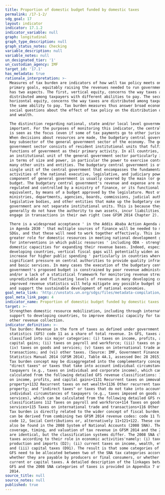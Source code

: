 ```yaml
---
title: Proportion of domestic budget funded by domestic taxes
permalink: /17-1-2/
sdg_goal: 17
layout: indicator
indicator: 17.1.2
indicator_variable: null
graph: longitudinal
graph_type_description: null
graph_status_notes: Checking
variable_description: null
variable_notes: null
un_designated_tier: '1'
un_custodian_agency: IMF
target_id: '17.1'
has_metadata: true
rationale_interpretation: >-
  Measures of tax burden are indicators of how well tax policy meets one of its
  primary goals, equitably raising the revenues needed to run government. Equity
  has two aspects. The first, vertical equity, concerns the way taxes are
  distributed among taxpayers with different abilities to pay. The second,
  horizontal equity, concerns the way taxes are distributed among taxpayers with
  the same ability to pay. Tax burden measures thus answer broad economic and
  social questions about the effect of tax policy on the distribution of income
  and wealth. 

  The distinction regarding national, state and/or local level government is
  important. For the purposes of monitoring this indicator, the central budget
  is seen as the focus (even if some of tax payments go to other jurisdictions).
  When decisions about resources are made, the budgetary central government is a
  key subsector of the general government sector of the economy. The general
  government sector consists of resident institutional units that fulfill the
  functions of government as their primary activity. In all countries, there is
  an institutional unit of the general government sector particularly important
  in terms of size and power, in particular the power to exercise control over
  many other units and entities. The budgetary central government is often a
  single unit of the central government that encompasses the fundamental
  activities of the national executive, legislative, and judiciary powers. This
  component of general government is usually covered by the main (or general)
  budget. The budgetary central government's revenue and expense are normally
  regulated and controlled by a ministry of finance, or its functional
  equivalent, by means of a budget approved by the legislature. Most of the
  ministries, departments, agencies, boards, commissions, judicial authorities,
  legislative bodies, and other entities that make up the budgetary central
  government are not separate institutional units. This is because they
  generally do not have the authority to own assets, incur liabilities, or
  engage in transactions in their own right (see GFSM 2014 Chapter 2). 

  There is a widespread acceptance ' in the Addis Ababa Action Agenda and indeed
  in Agenda 2030 ' that multiple sources of finance will be needed to meet the
  SDGs, and that these will need to work together effectively. This includes a
  greater role for domestic resources in meeting national development goals, and
  for interventions in which public resources ' including ODA - strengthen
  domestic capacities for expanding their revenue bases. Indeed, especially in
  developing countries, vertical fiscal gaps will potentially widen as demands
  increase for higher public spending ' particularly in countries where there is
  significant pressure on central authorities to provide quality infrastructure
  and basic services. In many cases the execution of the budgetary central
  government's proposed budget is constrained by poor revenue administration
  and/or a lack of a statistical framework for monitoring revenue streams. Given
  unpredictable and fluctuating levels of revenue in many developing countries,
  improved revenue statistics will help mitigate any possible budget shortfalls
  and support the sustainable development of national economies.
goal_meta_link: 'http://unstats.un.org/sdgs/files/metadata-compilation/Metadata-Goal-17.pdf'
goal_meta_link_page: 4
indicator_name: Proportion of domestic budget funded by domestic taxes
target: >-
  Strengthen domestic resource mobilization, including through international
  support to developing countries, to improve domestic capacity for tax and
  other revenue collection.
indicator_definition: >-
  Tax burden: Revenue in the form of taxes as defined under government finance
  statistics (GFS) code 11 as a share of total revenue. In GFS, taxes are
  classified into six major categories: (i) taxes on income, profits, and
  capital gains; (ii) taxes on payroll and workforce; (iii) taxes on property;
  (iv) taxes on goods and services; (v) taxes on international trade and
  transactions; and (vi) other taxes. (Source: IMF, Government Finance
  Statistics Manual 2014 (GFSM 2014), Table 4A.1, assessed Dec 28 2015) Concepts
  Tax burden concept may be disaggregated into the complementary concepts of:
  "direct taxes" or taxes that take into account individual circumstances of
  taxpayers (e.g., taxes on individual and corporate income), which can be
  calculated from the following detailed GFS revenue classifications: 111 Taxes
  on income, profits, and capital gains+1131 Recurrent taxes on immovable
  property+1132 Recurrent taxes on net wealth+1136 Other recurrent taxes on
  property; and "indirect taxes" or taxes that do not take into account
  individual circumstances of taxpayers (e.g., taxes imposed on goods and
  services), which can be calculated from the following detailed GFS revenue
  classifications 112 Taxes on payroll and workforce+114 Taxes on goods and
  services+115 Taxes on international trade and transactions+116 Other taxes.
  Tax burden is directly related to the wider concept of fiscal burden, which
  can be derived from combining two GFSM 2014 revenue codes: code 11 Taxes plus
  code 12, Social Contributions or, alternatively 11+121+122. These concepts can
  also be found in the 2008 System of National Accounts (2008 SNA). The
  coverage, timing, and valuation of tax revenue in GFSM 2014 and the 2008 SNA
  are identical, but the classification systems differ. The 2008 SNA classifies
  taxes according to their role in economic activities'namely: (i) taxes on
  production and imports (D2); (ii) current taxes on income, wealth, etc. (D5);
  and (iii) capital taxes (D91). The result is that some categories of taxes in
  GFS need to be allocated between two of the SNA tax categories according to
  whether they are payable by producers or final consumers, or whether they are
  current or capital taxes. A detailed description of the linkages between the
  GFS and the 2008 SNA categories of taxes is provided in Appendix 7 of the GFSM
  2014.
source_title: null
source_notes: null
published: true
---
```


